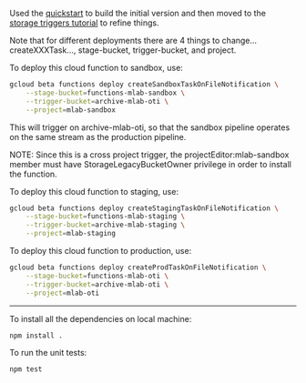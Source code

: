 Used the [quickstart](https://cloud.google.com/functions/docs/quickstart) to
build the initial version and then moved to the [storage triggers
tutorial](https://cloud.google.com/functions/docs/tutorials/storage) to refine
things.

Note that for different deployments there are 4 things to change...
createXXXTask..., stage-bucket, trigger-bucket, and project.

To deploy this cloud function to sandbox, use:
```bash
gcloud beta functions deploy createSandboxTaskOnFileNotification \
    --stage-bucket=functions-mlab-sandbox \
    --trigger-bucket=archive-mlab-oti \
    --project=mlab-sandbox
```
This will trigger on archive-mlab-oti, so that the sandbox pipeline operates on the same stream as the production pipeline.

NOTE: Since this is a cross project trigger, the projectEditor:mlab-sandbox member must have StorageLegacyBucketOwner privilege in order to install the function.

To deploy this cloud function to staging, use:
```bash
gcloud beta functions deploy createStagingTaskOnFileNotification \
    --stage-bucket=functions-mlab-staging \
    --trigger-bucket=archive-mlab-staging \
    --project=mlab-staging
```

To deploy this cloud function to production, use:
```bash
gcloud beta functions deploy createProdTaskOnFileNotification \
    --stage-bucket=functions-mlab-oti \
    --trigger-bucket=archive-mlab-oti \
    --project=mlab-oti
```

---------------------------------------------------------------

To install all the dependencies on local machine:
```bash
npm install .
```

To run the unit tests:
```bash
npm test
```

